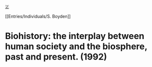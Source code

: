 [🇿](zotero://select/library/items/NNTH9GG3)

[[Entries/Individuals/S. Boyden]] 
# Biohistory: the interplay between human society and the biosphere, past and present. (1992)

